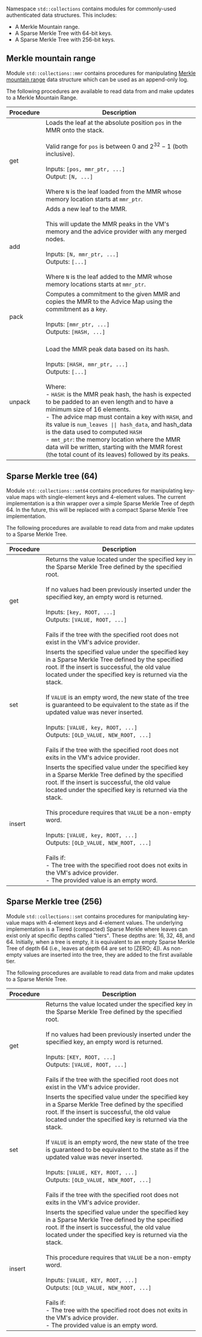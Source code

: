 Namespace `std::collections` contains modules for commonly-used authenticated data structures. This includes:

- A Merkle Mountain range.
- A Sparse Merkle Tree with 64-bit keys.
- A Sparse Merkle Tree with 256-bit keys.

## Merkle mountain range

Module `std::collections::mmr` contains procedures for manipulating [Merkle mountain range](https://github.com/opentimestamps/opentimestamps-server/blob/master/doc/merkle-mountain-range.md) data structure which can be used as an append-only log.

The following procedures are available to read data from and make updates to a Merkle Mountain Range.

| Procedure   | Description   |
| ----------- | ------------- |
| get         | Loads the leaf at the absolute position `pos` in the MMR onto the stack.<br /><br />Valid range for `pos` is between $0$ and $2^{32} - 1$ (both inclusive).<br /><br />Inputs: `[pos, mmr_ptr, ...]`<br />Output: `[N, ...]`<br /><br />Where `N` is the leaf loaded from the MMR whose memory location starts at `mmr_ptr`. |
| add         | Adds a new leaf to the MMR.<br /><br />This will update the MMR peaks in the VM's memory and the advice provider with any merged nodes.<br /><br />Inputs: `[N, mmr_ptr, ...]`<br />Outputs: `[...]`<br /><br />Where `N` is the leaf added to the MMR whose memory locations starts at `mmr_ptr`. |
| pack        | Computes a commitment to the given MMR and copies the MMR to the Advice Map using the commitment as a key.<br /><br />Inputs: `[mmr_ptr, ...]`<br />Outputs: `[HASH, ...]`<br /><br /> |
| unpack      | Load the MMR peak data based on its hash.<br /><br />Inputs: `[HASH, mmr_ptr, ...]`<br />Outputs: `[...]`<br /><br />Where:<br />- `HASH`: is the MMR peak hash, the hash is expected to be padded to an even length and to have a minimum size of 16 elements.<br />- The advice map must contain a key with `HASH`, and its value is `num_leaves \|\| hash_data`, and hash_data is the data used to computed `HASH`<br />- `mmt_ptr`: the memory location where the MMR data will be written, starting with the MMR forest (the total count of its leaves) followed by its peaks. |

## Sparse Merkle tree (64)

Module `std::collections::smt64` contains procedures for manipulating key-value maps with single-element keys and 4-element values. The current implementation is a thin wrapper over a simple Sparse Merkle Tree of depth 64. In the future, this will be replaced with a compact Sparse Merkle Tree implementation.

The following procedures are available to read data from and make updates to a Sparse Merkle Tree.

| Procedure   | Description |
| ----------- | ------------- |
| get         | Returns the value located under the specified key in the Sparse Merkle Tree defined by the specified root.<br /><br />If no values had been previously inserted under the specified key, an empty word is returned.<br /><br />Inputs: `[key, ROOT, ...]`<br />Outputs: `[VALUE, ROOT, ...]`<br /><br />Fails if the tree with the specified root does not exist in the VM's advice provider. |
| set         | Inserts the specified value under the specified key in a Sparse Merkle Tree defined by the specified root. If the insert is successful, the old value located under the specified key is returned via the stack.<br /><br />If `VALUE` is an empty word, the new state of the tree is guaranteed to be equivalent to the state as if the updated value was never inserted.<br /><br />Inputs: `[VALUE, key, ROOT, ...]`<br />Outputs: `[OLD_VALUE, NEW_ROOT, ...]`<br /><br />Fails if the tree with the specified root does not exits in the VM's advice provider. |
| insert      | Inserts the specified value under the specified key in a Sparse Merkle Tree defined by the specified root. If the insert is successful, the old value located under the specified key is returned via the stack.<br /><br />This procedure requires that `VALUE` be a non-empty word.<br /><br />Inputs: `[VALUE, key, ROOT, ...]`<br />Outputs: `[OLD_VALUE, NEW_ROOT, ...]`<br /><br />Fails if:<br />- The tree with the specified root does not exits in the VM's advice provider.<br />- The provided value is an empty word. |

## Sparse Merkle tree (256)

Module `std::collections::smt` contains procedures for manipulating key-value maps with 4-element keys and 4-element values. The underlying implementation is a Tiered (compacted) Sparse Merkle where leaves can exist only at specific depths called "tiers". These depths are: 16, 32, 48, and 64. Initially, when a tree is empty, it is equivalent to an empty Sparse Merkle Tree of depth 64 (i.e., leaves at depth 64 are set to [ZERO; 4]). As non-empty values are inserted into the tree, they are added to the first available tier.

The following procedures are available to read data from and make updates to a Sparse Merkle Tree.

| Procedure   | Description   |
| ----------- | ------------- |
| get         | Returns the value located under the specified key in the Sparse Merkle Tree defined by the specified root.<br /><br />If no values had been previously inserted under the specified key, an empty word is returned.<br /><br />Inputs: `[KEY, ROOT, ...]`<br />Outputs: `[VALUE, ROOT, ...]`<br /><br />Fails if the tree with the specified root does not exist in the VM's advice provider. |
| set         | Inserts the specified value under the specified key in a Sparse Merkle Tree defined by the specified root. If the insert is successful, the old value located under the specified key is returned via the stack.<br /><br />If `VALUE` is an empty word, the new state of the tree is guaranteed to be equivalent to the state as if the updated value was never inserted.<br /><br />Inputs: `[VALUE, KEY, ROOT, ...]`<br />Outputs: `[OLD_VALUE, NEW_ROOT, ...]`<br /><br />Fails if the tree with the specified root does not exits in the VM's advice provider. |
| insert      | Inserts the specified value under the specified key in a Sparse Merkle Tree defined by the specified root. If the insert is successful, the old value located under the specified key is returned via the stack.<br /><br />This procedure requires that `VALUE` be a non-empty word.<br /><br />Inputs: `[VALUE, KEY, ROOT, ...]`<br />Outputs: `[OLD_VALUE, NEW_ROOT, ...]`<br /><br />Fails if:<br />- The tree with the specified root does not exits in the VM's advice provider.<br />- The provided value is an empty word. |
